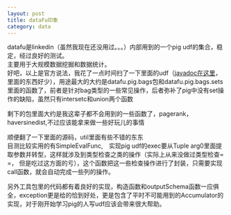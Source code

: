 ```yaml
---
layout: post
title: dataFu印象
category: data
---
```


datafu是linkedin（虽然我现在还没用过。。。）内部用到的一个pig udf的集合，稳定，经过良好的测试。  
主要用于大规模数据挖掘和数据统计。  
好吧，以上是官方说法，我花了一点时间扫了一下里面的udf（[javadoc在这里](http://linkedin.github.io/datafu/docs/javadoc/)，里面的东西好少），用途最大的大约是datafu.pig.bags包和datafu.pig.bags.sets里面的函数了，前者是针对bag类型的一些常见操作，后者弥补了pig中没有set操作的缺陷，虽然只有intersetc和union两个函数  

剩下的包里面大约是我这辈子都不会用到的一些函数了，pagerank，haversinedist,不过应该能拿来做一些好玩儿的事情  
  
  顺便翻了一下里面的源码，util里面有些不错的东东  
  目测比较实用的有SimpleEvalFunc,　实现pig udf的exec要从Tuple arg0里面提取参数并转型，这样就涉及到类型检查之类的操作（实际上从来没做过类型检查= =， 但是吃过这方面的亏），这个函数把这一些检查操作进行了封装，只需要实现call函数，就会自动完成一些列的操作。

  另外工具包里的代码都有着良好的实现，构造函数和outputSchema函数一应俱全，exception更是给的恰到好处，更是包含了平时不可能用到的Accumulator的实现，对于刚开始学习pig的人写udf应该会带来很大帮助。   

